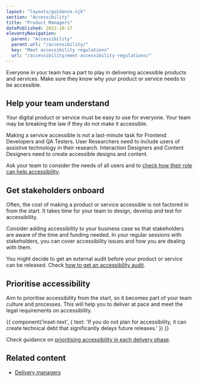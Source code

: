 ```yaml
---
layout: "layouts/guidance.njk"
section: "Accessibility"
title: "Product Managers"
datePublished: 2022-10-17
eleventyNavigation:
  parent: "Accessibility"
  parent.url: "/accessibility/"
  key: "Meet accessibility regulations"
  url: "/accessibility/meet-accessibility-regulations/"
---
```


Everyone in your team has a part to play in delivering accessible products and services. Make sure they know why your product or service needs to be accessible.

## Help your team understand

Your digital product or service must be easy to use for everyone. Your team may be breaking the law if they do not make it accessible.

Making a service accessible is not a last-minute task for Frontend Developers and QA Testers. User Researchers need to include users of assistive technology in their research. Interaction Designers and Content Designers need to create accessible designs and content.

Ask your team to consider the needs of all users and to [check how their role can help accessibility](/accessibility/meet-accessibility-regulations#your-role-in-accessibility/).

## Get stakeholders onboard

Often, the cost of making a product or service accessible is not factored in from the start. It takes time for your team to design, develop and test for accessibility.

Consider adding accessibility to your business case so that stakeholders are aware of the time and funding needed. In your regular sessions with stakeholders, you can cover accessibility issues and how you are dealing with them.

You might decide to get an external audit before your product or service can be released. Check [how to get an accessibility audit](https://www.gov.uk/service-manual/helping-people-to-use-your-service/getting-an-accessibility-audit/).

## Prioritise accessibility

Aim to prioritise accessibility from the start, so it becomes part of your team culture and processes. This will help you to deliver at pace and meet the legal requirements on accessibility.

{{ component('inset-text', {
  text: 'If you do not plan for accessibility, it can create technical debt that significantly delays future releases.'
}) }}

Check guidance on [prioritising accessibility in each delivery phase](https://www.gov.uk/service-manual/helping-people-to-use-your-service/making-your-service-accessible-an-introduction#what-to-do-about-accessibility-in-discovery/).

## Related content

- [Delivery managers](/accessibility/meet-accessibility-regulations/delivery-managers/)
